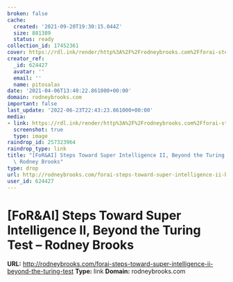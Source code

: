 ```yaml
---
broken: false
cache:
  created: '2021-09-20T19:30:15.044Z'
  size: 881389
  status: ready
collection_id: 17452361
cover: https://rdl.ink/render/http%3A%2F%2Frodneybrooks.com%2Fforai-steps-toward-super-intelligence-ii-beyond-the-turing-test
creator_ref:
  _id: 624427
  avatar: ''
  email: ''
  name: pitosalas
date: '2021-04-06T13:40:22.861000+00:00'
domain: rodneybrooks.com
important: false
last_update: '2022-06-23T22:43:23.861000+00:00'
media:
- link: https://rdl.ink/render/http%3A%2F%2Frodneybrooks.com%2Fforai-steps-toward-super-intelligence-ii-beyond-the-turing-test
  screenshot: true
  type: image
raindrop_id: 257323964
raindrop_type: link
title: "[FoR&AI] Steps Toward Super Intelligence II, Beyond the Turing Test \u2013\
  \ Rodney Brooks"
type: drop
url: http://rodneybrooks.com/forai-steps-toward-super-intelligence-ii-beyond-the-turing-test
user_id: 624427
---
```


# [FoR&AI] Steps Toward Super Intelligence II, Beyond the Turing Test – Rodney Brooks

**URL:** http://rodneybrooks.com/forai-steps-toward-super-intelligence-ii-beyond-the-turing-test
**Type:** link
**Domain:** rodneybrooks.com
